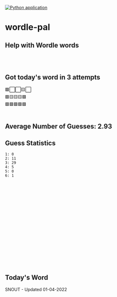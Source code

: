[![Python application](https://github.com/schleising/wordle-pal/actions/workflows/python-app.yml/badge.svg)](https://github.com/schleising/wordle-pal/actions/workflows/python-app.yml)
# wordle-pal
## Help with Wordle words
</br>
</br>

## Got today's word in 3 attempts</br>
🟩⬜⬜🟨⬜\
🟩🟨🟨🟨🟩\
🟩🟩🟩🟩🟩\
</br>
## Average Number of Guesses: 2.93</br>
## Guess Statistics</br>
    1: 0
    2: 11
    3: 29
    4: 5
    5: 0
    6: 1
</br>
</br>
</br>
</br>
</br>
</br>
</br>
</br>
</br>
</br>
</br>
</br>
</br>
</br>
</br>
</br>

## Today's Word
SNOUT - Updated 01-04-2022

